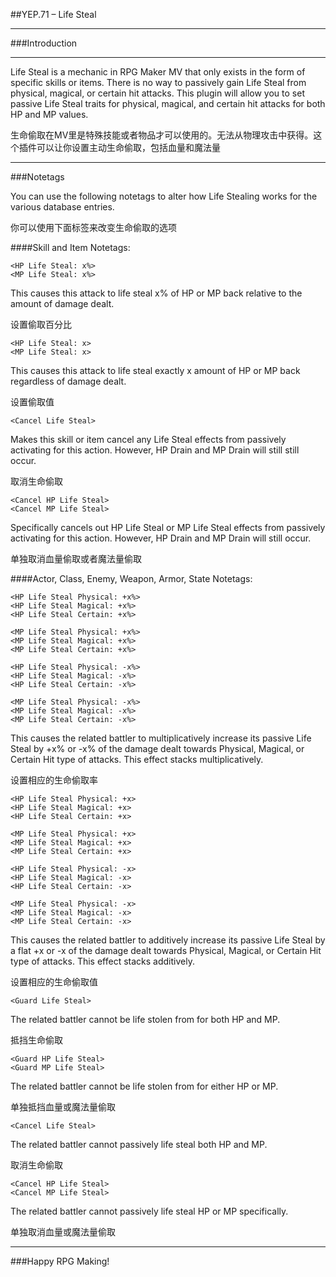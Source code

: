##YEP.71 – Life Steal
***
###Introduction
***
Life Steal is a mechanic in RPG Maker MV that only exists in the form of specific skills or items. There is no way to passively gain Life Steal from physical, magical, or certain hit attacks. This plugin will allow you to set passive Life Steal traits for physical, magical, and certain hit attacks for both HP and MP values.

生命偷取在MV里是特殊技能或者物品才可以使用的。无法从物理攻击中获得。这个插件可以让你设置主动生命偷取，包括血量和魔法量

***
###Notetags

You can use the following notetags to alter how Life Stealing works for the various database entries.

你可以使用下面标签来改变生命偷取的选项

####Skill and Item Notetags:

	<HP Life Steal: x%>
	<MP Life Steal: x%>
This causes this attack to life steal x% of HP or MP back relative to the amount of damage dealt.

设置偷取百分比

	<HP Life Steal: x>
	<MP Life Steal: x>
This causes this attack to life steal exactly x amount of HP or MP back regardless of damage dealt.

设置偷取值

	<Cancel Life Steal>
Makes this skill or item cancel any Life Steal effects from passively activating for this action. However, HP Drain and MP Drain will still still occur.

取消生命偷取

	<Cancel HP Life Steal>
	<Cancel MP Life Steal>
Specifically cancels out HP Life Steal or MP Life Steal effects from passively activating for this action. However, HP Drain and MP Drain will still occur.

单独取消血量偷取或者魔法量偷取

####Actor, Class, Enemy, Weapon, Armor, State Notetags:

	<HP Life Steal Physical: +x%>
	<HP Life Steal Magical: +x%>
	<HP Life Steal Certain: +x%>

	<MP Life Steal Physical: +x%>
	<MP Life Steal Magical: +x%>
	<MP Life Steal Certain: +x%>

	<HP Life Steal Physical: -x%>
	<HP Life Steal Magical: -x%>
	<HP Life Steal Certain: -x%>

	<MP Life Steal Physical: -x%>
	<MP Life Steal Magical: -x%>
	<MP Life Steal Certain: -x%>
This causes the related battler to multiplicatively increase its passive Life Steal by +x% or -x% of the damage dealt towards Physical, Magical, or Certain Hit type of attacks. This effect stacks multiplicatively.

设置相应的生命偷取率

	<HP Life Steal Physical: +x>
	<HP Life Steal Magical: +x>
	<HP Life Steal Certain: +x>

	<MP Life Steal Physical: +x>
	<MP Life Steal Magical: +x>
	<MP Life Steal Certain: +x>

	<HP Life Steal Physical: -x>
	<HP Life Steal Magical: -x>
	<HP Life Steal Certain: -x>

	<MP Life Steal Physical: -x>
	<MP Life Steal Magical: -x>
	<MP Life Steal Certain: -x>
This causes the related battler to additively increase its passive Life Steal by a flat +x or -x of the damage dealt towards Physical, Magical, or Certain Hit type of attacks. This effect stacks additively.

设置相应的生命偷取值

	<Guard Life Steal>
The related battler cannot be life stolen from for both HP and MP.

抵挡生命偷取

	<Guard HP Life Steal>
	<Guard MP Life Steal>
The related battler cannot be life stolen from for either HP or MP.

单独抵挡血量或魔法量偷取

	<Cancel Life Steal>
The related battler cannot passively life steal both HP and MP.

取消生命偷取

	<Cancel HP Life Steal>
	<Cancel MP Life Steal>
The related battler cannot passively life steal HP or MP specifically.

单独取消血量或魔法量偷取

***
###Happy RPG Making!
